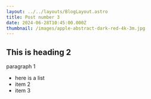```yaml
---
layout: ../../layouts/BlogLayout.astro
title: Post number 3
date: 2024-06-28T10:45:00.000Z
thumbnail: /images/apple-abstract-dark-red-4k-3m.jpg
---
```

## This is heading 2

paragraph 1

* here is a list
* item 2
* item 3
